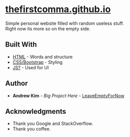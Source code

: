 # [thefirstcomma.github.io](thefirstcomma.github.io)

Simple personal website filled with random useless stuff. <br/>
Right now its more so on the empty side.

## Built With

* [HTML](https://www.w3schools.com/html/default.asp) - Words and structure
* [CSS/Bootstrap](https://www.w3schools.com/css/default.asp) - Styling
* [JS?](https://www.w3schools.com/js/default.asp) - Used for UI

## Author

* **Andrew Kim** - *Big Project Here* - [LeaveEmptyForNow](https://github.com/thefirstcomma)

## Acknowledgments

* Thank you Google and StackOverflow.
* Thank you coffee.
